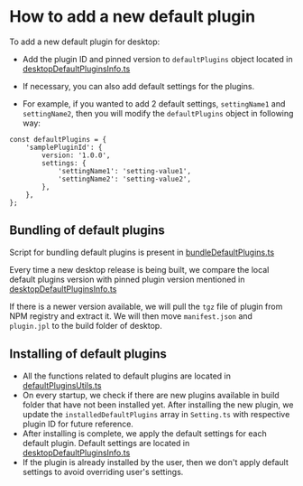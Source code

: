 # How to add a new default plugin
 
To add a new default plugin for desktop:
- Add the plugin ID and pinned version to `defaultPlugins` object located in [desktopDefaultPluginsInfo.ts](https://github.com/XilinJia/Xilinota/blob/eb7083d7888433ff6ef76ccfb7fb87ba951d513f/packages/lib/services/plugins/defaultPlugins/desktopDefaultPluginsInfo.ts#L5)
- If necessary, you can also add default settings for the plugins. 

- For example, if you wanted to add 2 default settings, `settingName1` and `settingName2`, then you will modify the `defaultPlugins` object in following way:

```
const defaultPlugins = {
    'samplePluginId': {
        version: '1.0.0',
        settings: {
            'settingName1': 'setting-value1',
            'settingName2': 'setting-value2',
        },
    },
};
```

## Bundling of default plugins

Script for bundling default plugins is present in [bundleDefaultPlugins.ts](https://github.com/XilinJia/Xilinota/blob/eb7083d7888433ff6ef76ccfb7fb87ba951d513f/packages/tools/bundleDefaultPlugins.ts)

Every time a new desktop release is being built, we compare the local default plugins version with pinned plugin version mentioned in [desktopDefaultPluginsInfo.ts](https://github.com/XilinJia/Xilinota/blob/eb7083d7888433ff6ef76ccfb7fb87ba951d513f/packages/lib/services/plugins/defaultPlugins/desktopDefaultPluginsInfo.ts)

If there is a newer version available, we will pull the `tgz` file of plugin from NPM registry and extract it. We will then move `manifest.json` and `plugin.jpl` to the build folder of desktop.

## Installing of default plugins

- All the functions related to default plugins are located in [defaultPluginsUtils.ts](https://github.com/XilinJia/Xilinota/blob/eb7083d7888433ff6ef76ccfb7fb87ba951d513f/packages/lib/services/plugins/defaultPlugins/defaultPluginsUtils.ts)
- On every startup, we check if there are new plugins available in build folder that have not been installed yet. After installing the new plugin, we update the `installedDefaultPlugins` array in `Setting.ts` with respective plugin ID for future reference.
- After installing is complete, we apply the default settings for each default plugin. Default settings are located in [desktopDefaultPluginsInfo.ts](https://github.com/XilinJia/Xilinota/blob/eb7083d7888433ff6ef76ccfb7fb87ba951d513f/packages/lib/services/plugins/defaultPlugins/desktopDefaultPluginsInfo.ts)
- If the plugin is already installed by the user, then we don't apply default settings to avoid overriding user's settings.
